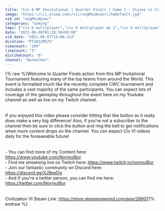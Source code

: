 ```yaml
---
title: "Civ 6 MP Invitational | Quarter Finals | Game 1 - Ulysse vs Cringe Patrol | 4v4 Teamers | Part 2"
image: "https:\/\/i.ytimg.com\/vi\/sogMnLWyaoc\/hqdefault.jpg"
vid_id: "sogMnLWyaoc"
categories: "Gaming"
tags: ["civ 6 multiplayer","civ 6 multiplayer ep 1","civ 6 multiplayer game"]
date: "2021-06-08T01:28:58+03:00"
vid_date: "2021-06-07T16:00:21Z"
duration: "PT1H22M57S"
viewcount: "169"
likeCount: "3"
dislikeCount: "0"
channel: "Normul8or"
---
```

{% raw %}Welcome to Quarter Finals action from this MP Invitational Tournament featuring many of the top teams from around the World. This event is formatted much like the recently complete CWC tournament and includes a vast majority of the same participants. You can expect lots of coverage of the gameplay throughout the event here on my Youtube channel as well as live on my Twitch channel. <br /><br /><br />If you enjoyed this video please consider hitting that like button as it really does make a very big difference! Also, if you're not a subscriber to the channel then be sure to click the button and ring the bell to get notifications when more content drops on the channel. You can expect Civ VI videos daily for the foreseeable future!<br /><br /><br />- You can find more of my Content here: <a rel="nofollow" target="blank" href="https://www.youtube.com/Normul8or">https://www.youtube.com/Normul8or</a><br />- Find me streaming live on Twitch here: <a rel="nofollow" target="blank" href="https://www.twitch.tv/normul8or">https://www.twitch.tv/normul8or</a><br />- Join our fantastic community on Discord here: <a rel="nofollow" target="blank" href="https://discord.gg/XJ9peDg">https://discord.gg/XJ9peDg</a><br />- And if you're a twitter person, you can find me here: <a rel="nofollow" target="blank" href="https://twitter.com/Normul8or">https://twitter.com/Normul8or</a><br /><br /><br />Civilization VI Steam Link: <a rel="nofollow" target="blank" href="https://store.steampowered.com/app/28907">https://store.steampowered.com/app/28907</a>{% endraw %}
